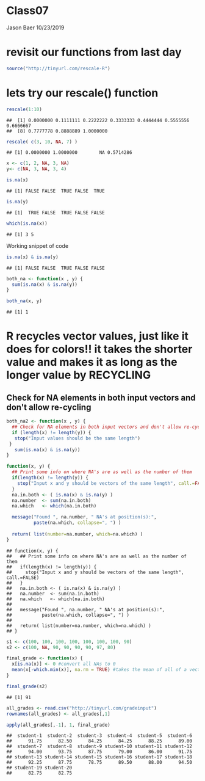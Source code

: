 Class07
================
Jason Baer
10/23/2019

revisit our functions from last day
===================================

``` r
source("http://tinyurl.com/rescale-R")
```

lets try our rescale() function
===============================

``` r
rescale(1:10)
```

    ##  [1] 0.0000000 0.1111111 0.2222222 0.3333333 0.4444444 0.5555556 0.6666667
    ##  [8] 0.7777778 0.8888889 1.0000000

``` r
rescale( c(3, 10, NA, 7) )
```

    ## [1] 0.0000000 1.0000000        NA 0.5714286

``` r
x <- c(1, 2, NA, 3, NA)
y<- c(NA, 3, NA, 3, 4)

is.na(x)
```

    ## [1] FALSE FALSE  TRUE FALSE  TRUE

``` r
is.na(y)
```

    ## [1]  TRUE FALSE  TRUE FALSE FALSE

``` r
which(is.na(x))
```

    ## [1] 3 5

Working snippet of code

``` r
is.na(x) & is.na(y)
```

    ## [1] FALSE FALSE  TRUE FALSE FALSE

``` r
both_na <- function(x , y) {
  sum(is.na(x) & is.na(y))
}
```

``` r
both_na(x, y)
```

    ## [1] 1

R recycles vector values, just like it does for colors!! it takes the shorter value and makes it as long as the longer value by RECYCLING
=========================================================================================================================================

Check for NA elements in both input vectors and don't allow re-cycling
----------------------------------------------------------------------

``` r
both_na2 <- function(x , y) {
  ## Check for NA elements in both input vectors and don't allow re-cycling
  if (length(x) != length(y)) {
   stop("Input values should be the same length")
 }
   sum(is.na(x) & is.na(y))
}
```

``` r
function(x, y) {
  ## Print some info on where NA's are as well as the number of them 
  if(length(x) != length(y)) {
    stop("Input x and y should be vectors of the same length", call.=FALSE)
  }
  na.in.both <- ( is.na(x) & is.na(y) )
  na.number  <- sum(na.in.both)
  na.which   <- which(na.in.both)

  message("Found ", na.number, " NA's at position(s):", 
          paste(na.which, collapse=", ") ) 
  
  return( list(number=na.number, which=na.which) )
}
```

    ## function(x, y) {
    ##   ## Print some info on where NA's are as well as the number of them 
    ##   if(length(x) != length(y)) {
    ##     stop("Input x and y should be vectors of the same length", call.=FALSE)
    ##   }
    ##   na.in.both <- ( is.na(x) & is.na(y) )
    ##   na.number  <- sum(na.in.both)
    ##   na.which   <- which(na.in.both)
    ## 
    ##   message("Found ", na.number, " NA's at position(s):", 
    ##           paste(na.which, collapse=", ") ) 
    ##   
    ##   return( list(number=na.number, which=na.which) )
    ## }

``` r
s1 <- c(100, 100, 100, 100, 100, 100, 100, 90)
s2 <- c(100, NA, 90, 90, 90, 90, 97, 80)

final_grade <- function(x) {
  x[is.na(x)] <- 0 #convert all NAs to 0
  mean(x[-which.min(x)], na.rm = TRUE) #takes the mean of all of a vector, subtracting the lowest value
}
```

``` r
final_grade(s2)
```

    ## [1] 91

``` r
all_grades <- read.csv("http://tinyurl.com/gradeinput")
rownames(all_grades) <- all_grades[,1]

apply(all_grades[,-1], 1, final_grade)
```

    ##  student-1  student-2  student-3  student-4  student-5  student-6 
    ##      91.75      82.50      84.25      84.25      88.25      89.00 
    ##  student-7  student-8  student-9 student-10 student-11 student-12 
    ##      94.00      93.75      87.75      79.00      86.00      91.75 
    ## student-13 student-14 student-15 student-16 student-17 student-18 
    ##      92.25      87.75      78.75      89.50      88.00      94.50 
    ## student-19 student-20 
    ##      82.75      82.75
